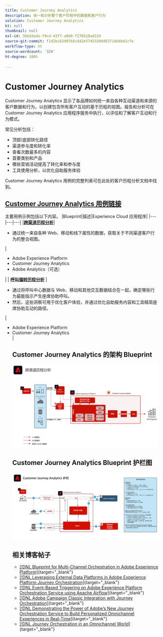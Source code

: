 ```yaml
---
title: Customer Journey Analytics
description: 统一和分析整个客户历程中的数据和客户行为
solution: Customer Journey Analytics
kt: null
thumbnail: null
exl-id: 3bb2dada-f4cd-43f7-a0d0-f276510ad224
source-git-commit: f1d2bc62d07b5cd42e5745320dd6371debb41cfe
workflow-type: ht
source-wordcount: '324'
ht-degree: 100%

---
```


# Customer Journey Analytics

Customer Journey Analytics 显示了各品牌如何统一来自各种互动渠道和来源的客户数据和行为，以创建包含所有客户互动的基于历程的视图。报告和分析可在 Customer Journey Analytics 应用程序服务中执行，以评估和了解客户互动和行为模式。

常见分析包括：

* 顶部/底部转化路径
* 渠道参与度和转化率
* 查看次数最多的内容
* 首要类别和产品
* 哪些营销活动提高了转化率和参与度
* 工具使用分析，以优化自助服务体验

Customer Journey Analytics 用例的完整列表可在此处的客户历程分析文档中找到。

## [Customer Journey Analytics 用例链接](https://experienceleague.adobe.com/docs/analytics-platform/using/cja-usecases/cja-usecases.html?lang=zh-Hans)

主要用例示例包括以下内容。
|Blueprint|描述|Experience Cloud 应用程序|
|---|---|---|
|**[跨渠道历程分析](https://experienceleague.adobe.com/docs/analytics-platform/using/cja-usecases/cross-channel.html?lang=zh-Hans)**| <ul><li>通过统一来自各种 Web、移动和线下属性的数据，获取关于不同渠道客户行为的整合视图。</li></ul> | <ul><li>Adobe Experience Platform</li><li>Customer Journey Analytics</li><li>Adobe Analytics（可选）</li></ul>|
| **[呼叫偏转历程分析](https://experienceleague.adobe.com/docs/analytics-platform/using/cja-usecases/call-center.html?lang=zh-Hans)** | <ul><li>通过将呼叫中心数据与 Web、移动和其他交互数据结合在一起，确定哪些行为最能指示产生座席协助呼叫。</li><li>然后，这些洞察可用于优化客户体验，并通过优化自助服务内容和工具精简座席协助互动的路径。  </li></ul> | <ul><li>Adobe Experience Platform</li><li>Customer Journey Analytics</li> |

## Customer Journey Analytics 的架构 Blueprint

![架构图](assets/CJA.svg)

## Customer Journey Analytics Blueprint 护栏图

![护栏图](assets/cja_guardrails.svg)

## 相关博客帖子

* [[!DNL Blueprint for Multi-Channel Orchestration in Adobe Experience Platform]](https://medium.com/adobetech/blueprint-for-multi-channel-orchestration-in-adobe-experience-platform-c68317e94184){target=&quot;_blank&quot;}
* [[!DNL Leveraging External Data Platforms in Adobe Experience Platform Journey Orchestration]](https://medium.com/adobetech/leveraging-external-data-platforms-in-adobe-experience-platform-journey-orchestration-54fc6134fe17){target=&quot;_blank&quot;}
* [[!DNL Event-Based Triggering on Adobe Experience Platform Orchestration Service using Apache Airflow]](https://medium.com/adobetech/event-based-triggering-on-adobe-experience-platform-orchestration-service-using-apache-airflow-8607b28251f1){target=&quot;_blank&quot;}
* [[!DNL Adobe Campaign Classic Integration with Journey Orchestration]](https://medium.com/adobetech/adobe-campaign-classic-integration-with-journey-orchestration-ae577653281){target=&quot;_blank&quot;}
* [[!DNL Demonstrating the Power of Adobe’s New Journey Orchestration Service to Build Personalized Omnichannel Experiences in Real-Time]](https://medium.com/adobetech/demonstrating-the-power-of-adobes-new-journey-orchestration-service-to-build-personalized-aa60d88cd34){target=&quot;_blank&quot;}
* [[!DNL Journey Orchestration in an Omnichannel World]](https://medium.com/adobetech/journey-orchestration-in-an-omnichannel-world-3a2d32d556d9){target=&quot;_blank&quot;}
